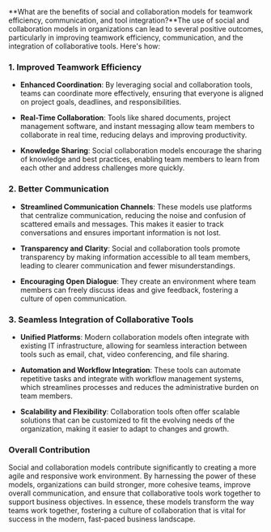 **What are the benefits of social and collaboration models for teamwork efficiency, communication, and tool integration?**The use of social and collaboration models in organizations can lead to several positive outcomes, particularly in improving teamwork efficiency, communication, and the integration of collaborative tools. Here's how:

### 1. Improved Teamwork Efficiency

- **Enhanced Coordination**: By leveraging social and collaboration tools, teams can coordinate more effectively, ensuring that everyone is aligned on project goals, deadlines, and responsibilities.
  
- **Real-Time Collaboration**: Tools like shared documents, project management software, and instant messaging allow team members to collaborate in real time, reducing delays and improving productivity.
  
- **Knowledge Sharing**: Social collaboration models encourage the sharing of knowledge and best practices, enabling team members to learn from each other and address challenges more quickly.

### 2. Better Communication

- **Streamlined Communication Channels**: These models use platforms that centralize communication, reducing the noise and confusion of scattered emails and messages. This makes it easier to track conversations and ensures important information is not lost.
  
- **Transparency and Clarity**: Social and collaboration tools promote transparency by making information accessible to all team members, leading to clearer communication and fewer misunderstandings.
  
- **Encouraging Open Dialogue**: They create an environment where team members can freely discuss ideas and give feedback, fostering a culture of open communication.

### 3. Seamless Integration of Collaborative Tools

- **Unified Platforms**: Modern collaboration models often integrate with existing IT infrastructure, allowing for seamless interaction between tools such as email, chat, video conferencing, and file sharing.
  
- **Automation and Workflow Integration**: These tools can automate repetitive tasks and integrate with workflow management systems, which streamlines processes and reduces the administrative burden on team members.
  
- **Scalability and Flexibility**: Collaboration tools often offer scalable solutions that can be customized to fit the evolving needs of the organization, making it easier to adapt to changes and growth.

### Overall Contribution

Social and collaboration models contribute significantly to creating a more agile and responsive work environment. By harnessing the power of these models, organizations can build stronger, more cohesive teams, improve overall communication, and ensure that collaborative tools work together to support business objectives. In essence, these models transform the way teams work together, fostering a culture of collaboration that is vital for success in the modern, fast-paced business landscape.